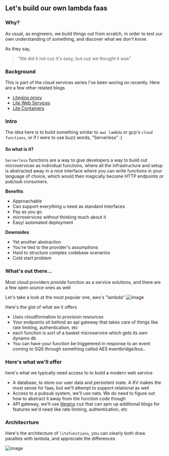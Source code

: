## Let's build our own lambda faas

### Why?

As usual, as engineers, we build things out from scratch, in order to test our own understanding of something, and discover what we don't know.

As they say,
> "We did it not cuz it's easy, but cuz we thought it was"

### Background

This is part of the cloud services series I've been woring on recently. Here are a few other related blogs
- [Liteginx proxy](https://ashupednekar.github.io/posts/write-your-own-reverse-proxy/)
- [Lite Web Services](https://ashupednekar.github.io/)
- [Lite Containers](https://ashupednekar.github.io/)

### Intro

The idea here is to build something similar to `aws lambda` or gcp's `cloud functions`, or if I were to use buzz words, "Serverless" :)


#### So what is it?

`Serverless` functions are a way to give developers a way to build out microservices as individual functions, where all the infrastructure and setup is abstracted away in a nice interface where you can write functions in your language of choice, which would then magically become HTTP endpoints or pub/sub consumers. 

**Benefits**
- Approachable
- Can support everything u need as standard interfaces
- Pay as you go
- microservices without thinking much about it
- Easy/ automated deployment

**Downsides**
- Yet another abstraction
- You're tied to the provider's assumptions
- Hard to structure complex codebase scenarios
- Cold start problem

### What's out there... 

Most cloud providers provide function as a service solutions, and there are a few open source ones as well

Let's take a look at the most popular one, aws's "lambda"
![image](https://github.com/user-attachments/assets/b1c566cb-7ccb-4592-86da-6cbb35016e1e)

Here's the gist of what we it offers
- Uses cloudformation to provision resources
- Your endpoints sit behind an api gateway that takes care of things like rate limiting, authentication, etc
- each funciton is sort of a basket microservice which gets its own dynamo db 
- You can have your function be triggerered in response to an event coming to SQS through something called AES eventbridge/bus.. 

### Here's what we'll offer

here's what we typically need access to to build a modern web service
- A database, to store our user data and persistent state. A KV makes the most sense for faas, but we'll attempt to support relational as well
- Access to a pubsub system, we'll use nats. We do need to figure out how to abstract it away from the function code though
- API gateway, we'll use [liteginx](https://github.com/ashupednekar/liteginx) cuz that can spin up additional blogs for features we'd need like rate limiting, authentication, etc

### Architecrture

Here's the architecture of `litefunctions`, you can clearly both draw parallels with lambda, and appreciate the differences

![image](https://github.com/user-attachments/assets/95c952b3-2f7b-48e9-ad92-36ba0cd1a1c6)


